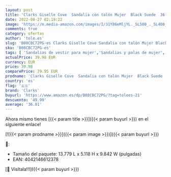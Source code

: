 ```yaml
---
layout: post
title: 'Clarks Giselle Cove  Sandalia con talón Mujer  Black Suede  36 EU'
date: 2022-08-27 02:19:22
image: 'https://m.media-amazon.com/images/I/31Y86eMljYL._SL500_._SL400_.jpg'
comments: true
category: ofertas
author: 'tole.es'
slug: 'B08CBC72PG-es Clarks Giselle Cove Sandalia con talón Mujer Black Suede...'
sku: 'B08CBC72PG-es'
tags: [ 'Sandalias de vestir para mujer','Sandalias y palas de mujer','Zapatos','Zapatos para mujer','Zapatos y complementos','clarks','sandalia','🇪🇸', ]
actualPrice: 39.98 EUR
currency: EUR
price: 39.98
comparePrice: 79.95 EUR
prodname: 'Clarks Giselle Cove  Sandalia con talón Mujer  Black Suede  36 EU'
country: 'es'
flag: '🇪🇸'
brand: 'Clarks'
buyurl: 'https://www.amazon.es/dp/B08CBC72PG/?tag=tolees-21'
descuento: '49.99'
average: '36.01'
---
```


Ahora mismo tienes [{{< param title >}}]({{< param buyurl >}}) en el siguiente enlace!

[![{{< param prodname >}}]({{< param image >}})]({{< param buyurl >}})

🔎:

- Tamaño del paquete: 13.779 L x 5.118 H x 9.842 W (pulgadas)
- EAN: 4042146612378

[🛒 Visítala!!!]({{< param buyurl >}})
